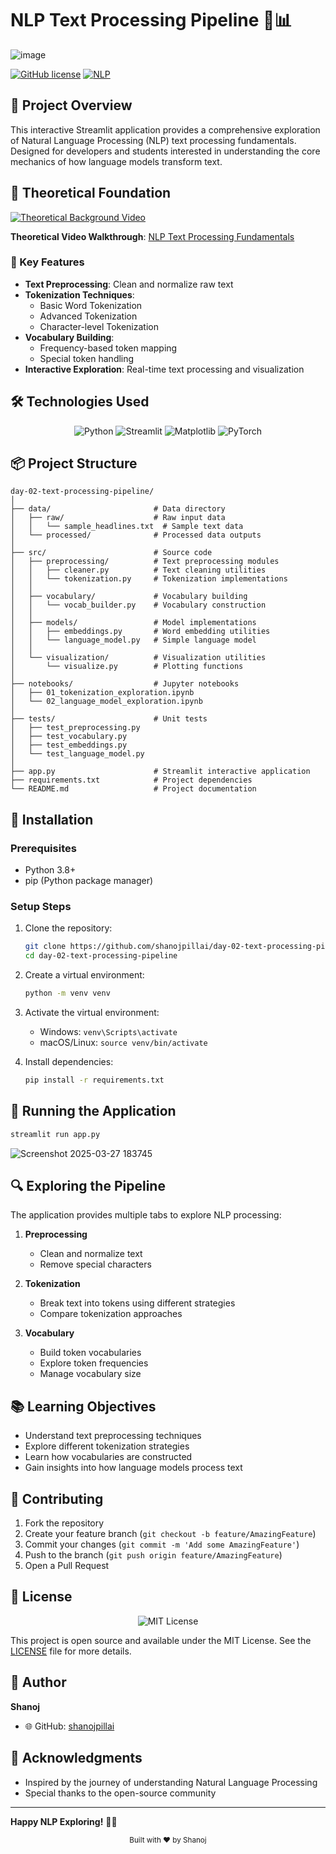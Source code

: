 # NLP Text Processing Pipeline 🧠📊

![image](https://github.com/user-attachments/assets/fb28151e-c117-407a-ba0d-771e22fe93fe)


[![GitHub license](https://img.shields.io/badge/license-MIT-blue.svg)](https://github.com/shanojpillai/day-02-text-processing-pipeline/blob/main/LICENSE)
[![NLP](https://img.shields.io/badge/NLP-Text%20Processing-green.svg)]()

## 📘 Project Overview

This interactive Streamlit application provides a comprehensive exploration of Natural Language Processing (NLP) text processing fundamentals. Designed for developers and students interested in understanding the core mechanics of how language models transform text.

## 🎥 Theoretical Foundation

[![Theoretical Background Video](https://img.youtube.com/vi/bOa-X_tmD7A/0.jpg)](https://www.youtube.com/watch?v=bOa-X_tmD7A)

**Theoretical Video Walkthrough**: [NLP Text Processing Fundamentals](https://www.youtube.com/watch?v=bOa-X_tmD7A)

### 🌟 Key Features

- **Text Preprocessing**: Clean and normalize raw text
- **Tokenization Techniques**: 
  - Basic Word Tokenization
  - Advanced Tokenization
  - Character-level Tokenization
- **Vocabulary Building**: 
  - Frequency-based token mapping
  - Special token handling
- **Interactive Exploration**: Real-time text processing and visualization

## 🛠 Technologies Used

<div align="center">
    <img src="https://img.shields.io/badge/Python-3776AB?style=for-the-badge&logo=python&logoColor=white" alt="Python"/>
    <img src="https://img.shields.io/badge/Streamlit-FF4B4B?style=for-the-badge&logo=Streamlit&logoColor=white" alt="Streamlit"/>
    <img src="https://img.shields.io/badge/Matplotlib-11557c?style=for-the-badge&logo=python&logoColor=white" alt="Matplotlib"/>
    <img src="https://img.shields.io/badge/PyTorch-EE4C2C?style=for-the-badge&logo=PyTorch&logoColor=white" alt="PyTorch"/>
</div>

## 📦 Project Structure

```
day-02-text-processing-pipeline/
│
├── data/                       # Data directory
│   ├── raw/                    # Raw input data
│   │   └── sample_headlines.txt  # Sample text data
│   └── processed/              # Processed data outputs
│
├── src/                        # Source code
│   ├── preprocessing/          # Text preprocessing modules
│   │   ├── cleaner.py          # Text cleaning utilities
│   │   └── tokenization.py     # Tokenization implementations
│   │
│   ├── vocabulary/             # Vocabulary building
│   │   └── vocab_builder.py    # Vocabulary construction
│   │
│   ├── models/                 # Model implementations
│   │   ├── embeddings.py       # Word embedding utilities
│   │   └── language_model.py   # Simple language model
│   │
│   └── visualization/          # Visualization utilities
│       └── visualize.py        # Plotting functions
│
├── notebooks/                  # Jupyter notebooks
│   ├── 01_tokenization_exploration.ipynb
│   └── 02_language_model_exploration.ipynb
│
├── tests/                      # Unit tests
│   ├── test_preprocessing.py
│   ├── test_vocabulary.py
│   ├── test_embeddings.py
│   └── test_language_model.py
│
├── app.py                      # Streamlit interactive application
├── requirements.txt            # Project dependencies
└── README.md                   # Project documentation

```

## 🔧 Installation

### Prerequisites
- Python 3.8+
- pip (Python package manager)

### Setup Steps

1. Clone the repository:
   ```bash
   git clone https://github.com/shanojpillai/day-02-text-processing-pipeline.git
   cd day-02-text-processing-pipeline
   ```

2. Create a virtual environment:
   ```bash
   python -m venv venv
   ```

3. Activate the virtual environment:
   - Windows: `venv\Scripts\activate`
   - macOS/Linux: `source venv/bin/activate`

4. Install dependencies:
   ```bash
   pip install -r requirements.txt
   ```

## 🚀 Running the Application

```bash
streamlit run app.py
```
![Screenshot 2025-03-27 183745](https://github.com/user-attachments/assets/75bc449b-49a4-4bd8-a534-6c305db273a8)

## 🔍 Exploring the Pipeline

The application provides multiple tabs to explore NLP processing:

1. **Preprocessing**
   - Clean and normalize text
   - Remove special characters

2. **Tokenization**
   - Break text into tokens using different strategies
   - Compare tokenization approaches

3. **Vocabulary**
   - Build token vocabularies
   - Explore token frequencies
   - Manage vocabulary size

## 📚 Learning Objectives

- Understand text preprocessing techniques
- Explore different tokenization strategies
- Learn how vocabularies are constructed
- Gain insights into how language models process text

  
## 🤝 Contributing

1. Fork the repository
2. Create your feature branch (`git checkout -b feature/AmazingFeature`)
3. Commit your changes (`git commit -m 'Add some AmazingFeature'`)
4. Push to the branch (`git push origin feature/AmazingFeature`)
5. Open a Pull Request

## 📄 License

<div align="center">
    <img src="https://img.shields.io/badge/License-MIT-yellow.svg?style=for-the-badge" alt="MIT License"/>
</div>

This project is open source and available under the MIT License. See the [LICENSE](LICENSE) file for more details.

## 👤 Author

**Shanoj**
- 🌐 GitHub: [shanojpillai](https://github.com/shanojpillai)

## 🙏 Acknowledgments

- Inspired by the journey of understanding Natural Language Processing
- Special thanks to the open-source community

---

**Happy NLP Exploring!** 🎉🧠

<div align="center">
    <sub>Built with ❤️ by Shanoj</sub>
</div>
